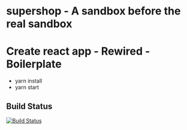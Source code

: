 
# supershop - A sandbox before the real sandbox

# Create react app - Rewired - Boilerplate

- yarn install
- yarn start

## Build Status

[![Build Status](https://travis-ci.org/torestensrud/supershop.svg?branch=master)](https://travis-ci.org/torestensrud/supershop)